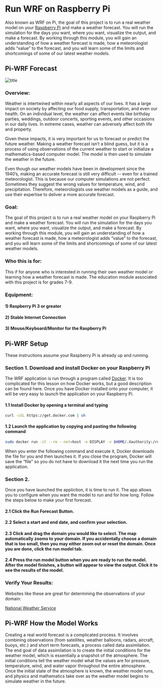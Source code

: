 # Run WRF on Raspberry Pi

Also known as WRF on Pi, the goal of this project is to run a real weather model on your [Raspberry Pi](https://www.raspberrypi.org "Raspberry Pi Homepage") and make a weather forecast. You will run the simulation for the days you want, where you want, visualize the output, and make a forecast. By working through this module, you will gain an understanding of how a weather forecast is made, how a meteorologist adds “value” to the forecast, and you will learn some of the limits and shortcomings of some of our latest weather models.
 
## Pi-WRF Forecast 

![title](piwrf_results.png)

### Overview:
Weather is intertwined within nearly all aspects of our lives. It has a large impact on society by affecting our food supply, transportation, and even our health. On an individual level, the weather can affect events like birthday parties, weddings, outdoor concerts, sporting events, and other occasions in our daily lives. In extreme cases, weather can adversely affect both life and property.

Given these impacts, it is very important for us to forecast or predict the future weather. Making a weather forecast isn’t a blind guess, but it is a process of using observations of the current weather to start or initialize a mathematics-based computer model. The model is then used to simulate the weather in the future.

Even though our weather models have been in development since the 1940’s, making an accurate forecast is still very difficult -- even for a trained meteorologist. This is because our computer simulations are not perfect. Sometimes they suggest the wrong values for temperature, wind, and precipitation. Therefore, meteorologists use weather models as a guide, and use their expertise to deliver a more accurate forecast.

### Goal:
The goal of this project is to run a real weather model on your Raspberry Pi and make a weather forecast. You will run the simulation for the days you want, where you want, visualize the output, and make a forecast. By working through this module, you will gain an understanding of how a weather forecast is made, how a meteorologist adds “value” to the forecast, and you will learn some of the limits and shortcomings of some of our latest weather models.

### Who this is for:
This if for anyone who is interested in running their own weather model or learning how a weather forecast is made. The education module associated with this project is for grades 7-9.

### Equipment:

#### 1) Raspberry Pi 3 or greater

#### 2) Stable Internet Connection

#### 3) Mouse/Keyboard/Monitor for the Raspberry Pi

## Pi-WRF Setup

These instructions assume your Raspberry Pi is already up and running.

### Section 1. Download and install Docker on your Raspberry Pi 

The WRF application is run through a program called [Docker](https://www.docker.com "Docker Homepage"). It is too complicated for this lesson on how Docker works, but a good description can be found here. Once you have Docker installed onto your computer, it will be very easy to launch the application on your Raspberry Pi.

#### 1.1 Install Docker by opening a terminal and typing

```bash
curl -sSL https://get.docker.com | sh
``` 

#### 1.2 Launch the application by copying and pasting the following command

```bash
sudo docker run -it --rm --net=host -e DISPLAY -v $HOME/.Xauthority:/root/.Xauthority ncar/pi-wrf
```
When you enter the following command and execute it, Docker downloads the file for you and then launches it. If you close the program, Docker will save the “file” so you do not have to download it the next time you run the application.


### Section 2.  

Once you have launched the appliction, it is time to run it. The app allows you to configure when you want the model to run and for how long. Follow the steps below to make your first forecast.

#### 2.1 Click the Run Forecast Button.

#### 2.2 Select a start and end date, and confirm your selection.

#### 2.3 Click and drag the domain you would like to select. The map automatically zooms to your domain. If you accidentally choose a domain that is too small, then you may either zoom out or reset the domain. Once you are done, click the run model tab.

#### 2.4 Press the run model button when you are ready to run the model. After the model finishes, a button will appear to view the output. Click it to see the results of the model.

### Verify Your Results:

Websites like these are great for determining the observations of your domain: 

[National Weather Service](https://w2.weather.gov/climate/index.php?wfo=bou "National Weather Service Forecast Office: Denver-Boulder, CO")

## Pi-WRF How the Model Works 

Creating a real world forecast is a complicated process. It involves combining observations (from satellites, weather balloons, radars, aircraft, buoys, etc.) and short term forecasts, a process called data assimilation. The end goal of data assimilation is to create the initial conditions for the weather model, which is essentially a snapshot of the atmosphere. The initial conditions tell the weather model what the values are for pressure, temperature, wind, and water vapor throughout the entire atmosphere. Once the initial state of the atmosphere is known, the weather model runs, and physics and mathematics take over as the weather model begins to simulate weather in the future. 

